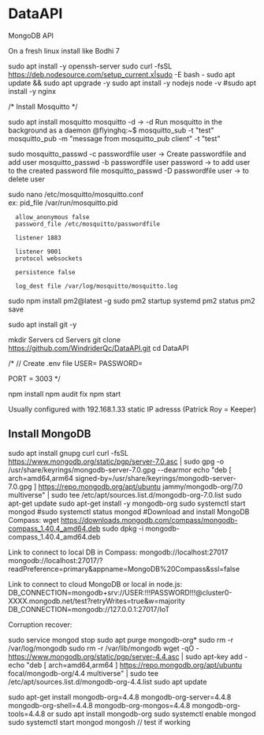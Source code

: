 # DataAPI
MongoDB API


On a fresh linux install like Bodhi 7


sudo apt install -y openssh-server
sudo curl -fsSL https://deb.nodesource.com/setup_current.x|sudo -E bash -
sudo apt update && sudo apt upgrade -y
sudo apt install -y nodejs
node -v
#sudo apt install -y nginx



/*  Install Mosquitto    */ 

sudo apt install mosquitto
mosquitto -d     ->  -d Run mosquitto in the background as a daemon
@flyinghq:~$ mosquitto_sub -t "test"
mosquitto_pub -m "message from mosquitto_pub client" -t "test"

sudo mosquitto_passwd -c passwordfile user              -> Create passwordfile and add user
mosquitto_passwd -b passwordfile user password          -> to add user to the created password file
mosquitto_passwd -D passwordfile user                   -> to delete user

sudo nano /etc/mosquitto/mosquitto.conf   
ex:
      pid_file /var/run/mosquitto.pid

      allow_anonymous false
      password_file /etc/mosquitto/passwordfile

      listener 1883

      listener 9001
      protocol websockets

      persistence false

      log_dest file /var/log/mosquitto/mosquitto.log






sudo npm install pm2@latest -g
sudo pm2 startup systemd
pm2 status
pm2 save



sudo apt install git -y


mkdir Servers
cd Servers
git clone https://github.com/WindriderQc/DataAPI.git
cd DataAPI

/* // Create .env file
USER=
PASSWORD=

PORT = 3003
*/

npm install
npm audit fix 
npm start


Usually configured with 192.168.1.33 static IP adresss (Patrick Roy = Keeper)






Install MongoDB
---------------

sudo apt install gnupg curl
curl -fsSL https://www.mongodb.org/static/pgp/server-7.0.asc |    sudo gpg -o /usr/share/keyrings/mongodb-server-7.0.gpg    --dearmor
echo "deb [ arch=amd64,arm64 signed-by=/usr/share/keyrings/mongodb-server-7.0.gpg ] https://repo.mongodb.org/apt/ubuntu jammy/mongodb-org/7.0 multiverse" | sudo tee /etc/apt/sources.list.d/mongodb-org-7.0.list
sudo apt-get update
sudo apt-get install -y mongodb-org
sudo systemctl start mongod
#sudo systemctl status mongod
#Download and install MongoDB Compass:
wget https://downloads.mongodb.com/compass/mongodb-compass_1.40.4_amd64.deb
sudo dpkg -i mongodb-compass_1.40.4_amd64.deb




Link to connect to local DB in Compass:
mongodb://localhost:27017
mongodb://localhost:27017/?readPreference=primary&appname=MongoDB%20Compass&ssl=false



Link to connect to cloud MongoDB or local in node.js:
DB_CONNECTION=mongodb+srv://USER:!!!PASSWORD!!!@cluster0-XXXX.mongodb.net/test?retryWrites=true&w=majority
DB_CONNECTION=mongodb://127.0.0.1:27017/IoT





Corruption recover:

sudo service mongod stop
sudo apt purge mongodb-org*
sudo rm -r /var/log/mongodb
sudo rm -r /var/lib/mongodb
wget -qO - https://www.mongodb.org/static/pgp/server-4.4.asc | sudo apt-key add -
echo "deb [ arch=amd64,arm64 ] https://repo.mongodb.org/apt/ubuntu focal/mongodb-org/4.4 multiverse" | sudo tee /etc/apt/sources.list.d/mongodb-org-4.4.list
sudo apt update


sudo apt-get install mongodb-org=4.4.8 mongodb-org-server=4.4.8 mongodb-org-shell=4.4.8 mongodb-org-mongos=4.4.8 mongodb-org-tools=4.4.8
or
sudo apt install mongodb-org
sudo systemctl enable mongod
sudo systemctl start mongod
mongosh     //  test if working